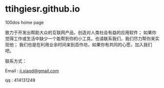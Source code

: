 ttihgiesr.github.io
===================

100dos home page


致力于开发出帮助大众的互联网产品，创造对人类社会有益的应用软件；
如果你觉得工作或生活中缺少一个能帮到你的小工具，也请联系我们，我们尽力帮你来实现他；
我们也是在利用业余时间来到百作坊，如果你有共同的心愿，加入我们吧。


联系方式：

Email : ji.xiaod@gmail.com

qq : 414131249
